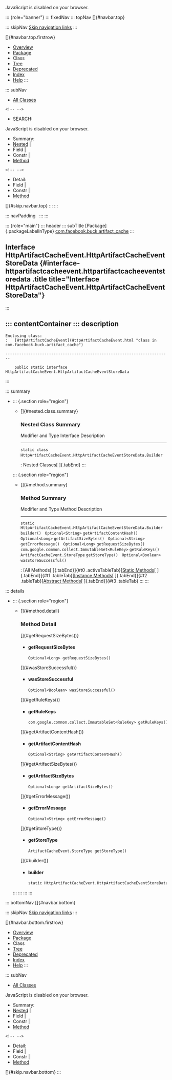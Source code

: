 <div>

JavaScript is disabled on your browser.

</div>

::: {role="banner"}
::: fixedNav
::: topNav
[]{#navbar.top}

::: skipNav
[Skip navigation links](#skip.navbar.top "Skip navigation links")
:::

[]{#navbar.top.firstrow}

-   [Overview](../../../../index.html)
-   [Package](package-summary.html)
-   Class
-   [Tree](package-tree.html)
-   [Deprecated](../../../../deprecated-list.html)
-   [Index](../../../../index-all.html)
-   [Help](../../../../help-doc.html)
:::

::: subNav
-   [All Classes](../../../../allclasses.html)

```{=html}
<!-- -->
```
-   SEARCH:

<div>

<div>

JavaScript is disabled on your browser.

</div>

</div>

<div>

-   Summary: 
-   [Nested](#nested.class.summary) \| 
-   Field \| 
-   Constr \| 
-   [Method](#method.summary)

```{=html}
<!-- -->
```
-   Detail: 
-   Field \| 
-   Constr \| 
-   [Method](#method.detail)

</div>

[]{#skip.navbar.top}
:::
:::

::: navPadding
 
:::
:::

::: {role="main"}
::: header
::: subTitle
[Package]{.packageLabelInType} [com.facebook.buck.artifact_cache](package-summary.html)
:::

## Interface HttpArtifactCacheEvent.HttpArtifactCacheEventStoreData {#interface-httpartifactcacheevent.httpartifactcacheeventstoredata .title title="Interface HttpArtifactCacheEvent.HttpArtifactCacheEventStoreData"}
:::

::: contentContainer
::: description
-   

    Enclosing class:
    :   [HttpArtifactCacheEvent](HttpArtifactCacheEvent.html "class in com.facebook.buck.artifact_cache")

    ------------------------------------------------------------------------

        public static interface HttpArtifactCacheEvent.HttpArtifactCacheEventStoreData
:::

::: summary
-   ::: {.section role="region"}
    -   []{#nested.class.summary}

        ### Nested Class Summary

          Modifier and Type   Interface                                                          Description
          ------------------- ------------------------------------------------------------------ -------------
          `static class `     `HttpArtifactCacheEvent.HttpArtifactCacheEventStoreData.Builder`    

          : Nested Classes[ ]{.tabEnd}
    :::

    ::: {.section role="region"}
    -   []{#method.summary}

        ### Method Summary

          Modifier and Type                                                         Method                       Description
          ------------------------------------------------------------------------- ---------------------------- -------------
          `static HttpArtifactCacheEvent.HttpArtifactCacheEventStoreData.Builder`   `builder()`                   
          `Optional<String>`                                                        `getArtifactContentHash()`    
          `Optional<Long>`                                                          `getArtifactSizeBytes()`      
          `Optional<String>`                                                        `getErrorMessage()`           
          `Optional<Long>`                                                          `getRequestSizeBytes()`       
          `com.google.common.collect.ImmutableSet<RuleKey>`                         `getRuleKeys()`               
          `ArtifactCacheEvent.StoreType`                                            `getStoreType()`              
          `Optional<Boolean>`                                                       `wasStoreSuccessful()`        

          : [All Methods[ ]{.tabEnd}]{#t0 .activeTableTab}[[Static
          Methods](javascript:show(1);)[ ]{.tabEnd}]{#t1
          .tableTab}[[Instance
          Methods](javascript:show(2);)[ ]{.tabEnd}]{#t2
          .tableTab}[[Abstract
          Methods](javascript:show(4);)[ ]{.tabEnd}]{#t3 .tableTab}
    :::
:::

::: details
-   ::: {.section role="region"}
    -   []{#method.detail}

        ### Method Detail

        []{#getRequestSizeBytes()}

        -   #### getRequestSizeBytes

            ``` methodSignature
            Optional<Long> getRequestSizeBytes()
            ```

        []{#wasStoreSuccessful()}

        -   #### wasStoreSuccessful

            ``` methodSignature
            Optional<Boolean> wasStoreSuccessful()
            ```

        []{#getRuleKeys()}

        -   #### getRuleKeys

            ``` methodSignature
            com.google.common.collect.ImmutableSet<RuleKey> getRuleKeys()
            ```

        []{#getArtifactContentHash()}

        -   #### getArtifactContentHash

            ``` methodSignature
            Optional<String> getArtifactContentHash()
            ```

        []{#getArtifactSizeBytes()}

        -   #### getArtifactSizeBytes

            ``` methodSignature
            Optional<Long> getArtifactSizeBytes()
            ```

        []{#getErrorMessage()}

        -   #### getErrorMessage

            ``` methodSignature
            Optional<String> getErrorMessage()
            ```

        []{#getStoreType()}

        -   #### getStoreType

            ``` methodSignature
            ArtifactCacheEvent.StoreType getStoreType()
            ```

        []{#builder()}

        -   #### builder

            ``` methodSignature
            static HttpArtifactCacheEvent.HttpArtifactCacheEventStoreData.Builder builder()
            ```
    :::
:::
:::
:::

::: bottomNav
[]{#navbar.bottom}

::: skipNav
[Skip navigation links](#skip.navbar.bottom "Skip navigation links")
:::

[]{#navbar.bottom.firstrow}

-   [Overview](../../../../index.html)
-   [Package](package-summary.html)
-   Class
-   [Tree](package-tree.html)
-   [Deprecated](../../../../deprecated-list.html)
-   [Index](../../../../index-all.html)
-   [Help](../../../../help-doc.html)
:::

::: subNav
-   [All Classes](../../../../allclasses.html)

<div>

<div>

JavaScript is disabled on your browser.

</div>

</div>

<div>

-   Summary: 
-   [Nested](#nested.class.summary) \| 
-   Field \| 
-   Constr \| 
-   [Method](#method.summary)

```{=html}
<!-- -->
```
-   Detail: 
-   Field \| 
-   Constr \| 
-   [Method](#method.detail)

</div>

[]{#skip.navbar.bottom}
:::

